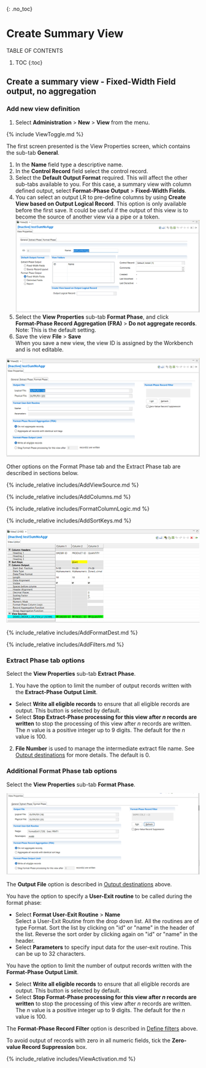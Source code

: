 {: .no_toc}
# Create Summary View

TABLE OF CONTENTS 
1. TOC
{:toc}  

## Create a summary view - Fixed-Width Field output, no aggregation

### Add new view definition

1. Select **Administration** > **New** > **View** from the menu.  

{% include ViewToggle.md %}

The first screen presented is the View Properties screen, which contains the sub-tab **General**.

1. In the **Name** field  type a descriptive name.
2. In the **Control Record** field select the control record.
3. Select the **Default Output Format** required. This will affect the other sub-tabs available to you. For this case, a summary view with column defined output, select **Format-Phase Output** > **Fixed-Width Fields**.
4. You can select an output LR to pre-define columns by using **Create View based on Output Logical Record**.  This option is only available before the first save. It could be useful if the output of this view is to become the source of another view via a pipe or a token.  
![View Properties General Tab](../../images/CreateViewSumNoAggr.png)  
5. Select the **View Properties** sub-tab **Format Phase**, and click   
**Format-Phase Record Aggregation (FRA)** > **Do not aggregate records**.  
Note: This is the default setting.
6. Save the view **File** > **Save**  
When you save a new view, the view ID is assigned by the Workbench and is not editable.

![View Properties Format Phase tab.](../../images/CreateViewFormatTab.png)  

Other options on the Format Phase tab and the Extract Phase tab are described in sections below.

<!-- View Source specification description -->

{% include_relative includes/AddViewSource.md %}  

<!-- COLUMN specification description -->
{% include_relative includes/AddColumns.md %}  

<!-- Format-Phase Column Logic -->
{% include_relative includes/FormatColumnLogic.md %}  

<!-- Sort key specification description -->
{% include_relative includes/AddSortKeys.md %}  

![View Editor add sort key](../../images/CreateViewFormatCols.png)

<!-- Output destinations description -->
{% include_relative includes/AddFormatDest.md %}  

<!-- Define filters links -->
{% include_relative includes/AddFilters.md %}  

### Extract Phase tab options

Select the **View Properties** sub-tab **Extract Phase**.  

1) You have the option to limit the number of output records written with the **Extract-Phase Output Limit**.  
- Select **Write all eligible records** to ensure that all eligible records are output. This button is selected by default.  
- Select **Stop Extract-Phase processing for this view after *n* records are written** to stop the processing of this view after *n* records are written. The *n* value is a positive integer up to 9 digits. The default for the *n* value is 100.

2) **File Number** is used to manage the intermediate extract file name. See [Output destinations](#output-destinations) for more details. The default is 0.

### Additional Format Phase tab options

Select the **View Properties** sub-tab **Format Phase**.  

![Format Phase sub-tab](../../images/CreateViewFormatTab2.png)  

The **Output File** option is described in [Output destinations](#output-destinations) above.

You have the option to specify a **User-Exit routine** to be called during the format phase:
- Select **Format User-Exit Routine** > **Name**  
Select a User-Exit Routine from the drop down list. All the routines
are of type Format. Sort the list by clicking on "id" or "name" in the header of the list. Reverse the sort order by clicking again on "id" or "name" in the header. 
- Select **Parameters** to specify input data for the user-exit routine. This can be up to 32 characters.

You have the option to limit the number of output records written with the **Format-Phase Output Limit**.
- Select **Write all eligible records** to ensure that all eligible records are output. This button is selected by default.  
- Select **Stop Format-Phase processing for this view after *n* records are written** to stop the processing of this view after *n* records are written. The *n* value is a positive integer up to 9 digits. The default for the *n* value is 100.

The **Format-Phase Record Filter** option is described in [Define filters](#define-filters) above.

To avoid output of records with zero in all numeric fields, tick the **Zero-value Record Suppression** box.

<!-- Activate view description -->
{% include_relative includes/ViewActivation.md %}  
